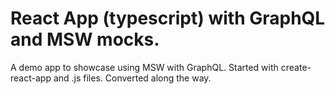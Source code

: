 # React App (typescript) with GraphQL and MSW mocks.

A demo app to showcase using MSW with GraphQL.
Started with create-react-app and .js files.
Converted along the way.

